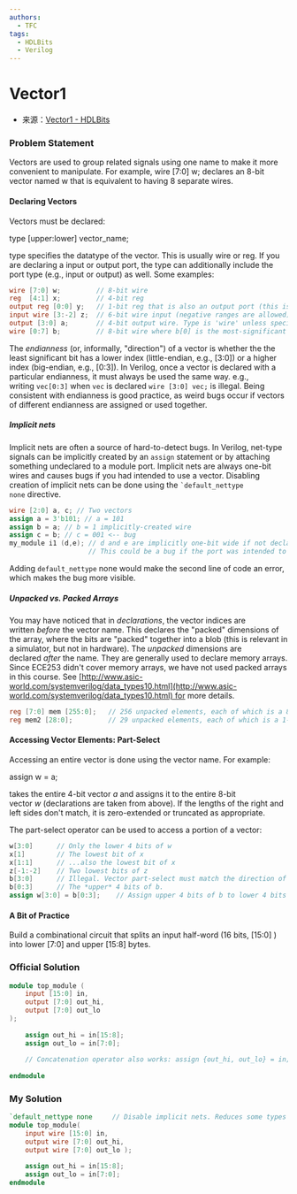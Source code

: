 ```yaml
---
authors:
  - TFC
tags:
  - HDLBits
  - Verilog
---
```

# Vector1
- 来源：[Vector1 - HDLBits](https://hdlbits.01xz.net/wiki/Vector1)

### Problem Statement

Vectors are used to group related signals using one name to make it more convenient to manipulate. For example, wire [7:0] w; declares an 8-bit vector named w that is equivalent to having 8 separate wires.
#### Declaring Vectors

Vectors must be declared:

type [upper:lower] vector_name;

type specifies the datatype of the vector. This is usually wire or reg. If you are declaring a input or output port, the type can additionally include the port type (e.g., input or output) as well. Some examples:
```Verilog
wire [7:0] w;         // 8-bit wire
reg  [4:1] x;         // 4-bit reg
output reg [0:0] y;   // 1-bit reg that is also an output port (this is still a vector)
input wire [3:-2] z;  // 6-bit wire input (negative ranges are allowed)
output [3:0] a;       // 4-bit output wire. Type is 'wire' unless specified otherwise.
wire [0:7] b;         // 8-bit wire where b[0] is the most-significant bit.
```

The _endianness_ (or, informally, "direction") of a vector is whether the the least significant bit has a lower index (little-endian, e.g., [3:0]) or a higher index (big-endian, e.g., [0:3]). In Verilog, once a vector is declared with a particular endianness, it must always be used the same way. e.g., writing `vec[0:3]` when `vec` is declared `wire [3:0] vec;` is illegal. Being consistent with endianness is good practice, as weird bugs occur if vectors of different endianness are assigned or used together.

##### Implicit nets

Implicit nets are often a source of hard-to-detect bugs. In Verilog, net-type signals can be implicitly created by an `assign` statement or by attaching something undeclared to a module port. Implicit nets are always one-bit wires and causes bugs if you had intended to use a vector. Disabling creation of implicit nets can be done using the `` `default_nettype none `` directive.
```Verilog
wire [2:0] a, c; // Two vectors 
assign a = 3'b101; // a = 101 
assign b = a; // b = 1 implicitly-created wire 
assign c = b; // c = 001 <-- bug 
my_module i1 (d,e); // d and e are implicitly one-bit wide if not declared.   
					// This could be a bug if the port was intended to be a vector.
```
Adding `default_nettype` none would make the second line of code an error, which makes the bug more visible.

##### Unpacked vs. Packed Arrays

You may have noticed that in _declarations_, the vector indices are written _before_ the vector name. This declares the "packed" dimensions of the array, where the bits are "packed" together into a blob (this is relevant in a simulator, but not in hardware). The _unpacked_ dimensions are declared _after_ the name. They are generally used to declare memory arrays. Since ECE253 didn't cover memory arrays, we have not used packed arrays in this course. See [http://www.asic-world.com/systemverilog/data_types10.html](http://www.asic-world.com/systemverilog/data_types10.html) for more details.
```Verilog
reg [7:0] mem [255:0];   // 256 unpacked elements, each of which is a 8-bit packed vector of reg.
reg mem2 [28:0];         // 29 unpacked elements, each of which is a 1-bit reg.
```

#### Accessing Vector Elements: Part-Select

Accessing an entire vector is done using the vector name. For example:

assign w = a;

takes the entire 4-bit vector _a_ and assigns it to the entire 8-bit vector _w_ (declarations are taken from above). If the lengths of the right and left sides don't match, it is zero-extended or truncated as appropriate.

The part-select operator can be used to access a portion of a vector:
```Verilog
w[3:0]      // Only the lower 4 bits of w
x[1]        // The lowest bit of x
x[1:1]      // ...also the lowest bit of x
z[-1:-2]    // Two lowest bits of z
b[3:0]      // Illegal. Vector part-select must match the direction of the declaration.
b[0:3]      // The *upper* 4 bits of b.
assign w[3:0] = b[0:3];    // Assign upper 4 bits of b to lower 4 bits of w. w[3]=b[0], w[2]=b[1], etc.
```

#### A Bit of Practice

Build a combinational circuit that splits an input half-word (16 bits, [15:0] ) into lower [7:0] and upper [15:8] bytes.

### Official Solution

```Verilog
module top_module (
	input [15:0] in,
	output [7:0] out_hi,
	output [7:0] out_lo
);
	
	assign out_hi = in[15:8];
	assign out_lo = in[7:0];
	
	// Concatenation operator also works: assign {out_hi, out_lo} = in;
	
endmodule
```

### My Solution

```Verilog
`default_nettype none     // Disable implicit nets. Reduces some types of bugs.
module top_module( 
    input wire [15:0] in,
    output wire [7:0] out_hi,
    output wire [7:0] out_lo );

    assign out_hi = in[15:8];
    assign out_lo = in[7:0];
endmodule
```